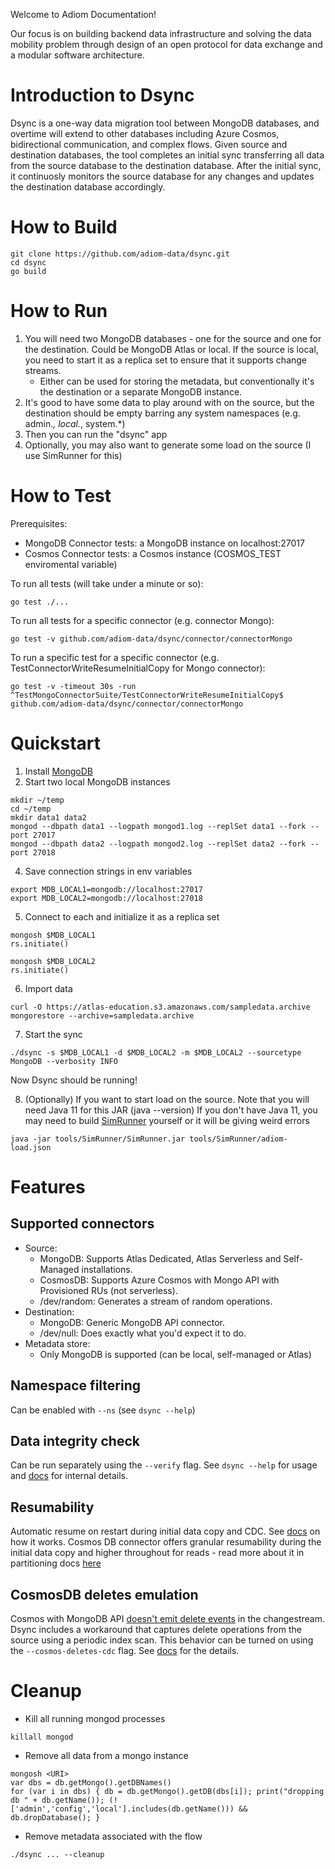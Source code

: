 Welcome to Adiom Documentation!

Our focus is on building backend data infrastructure and solving the data mobility problem through design of an open protocol for data exchange and a modular software architecture.

# Introduction to Dsync

Dsync is a one-way data migration tool between MongoDB databases, and overtime will extend to other databases including Azure Cosmos, bidirectional communication, and complex flows. Given source and destination databases, the tool completes an initial sync transferring all data from the source database to the destination database. After the initial sync, it continuosly monitors the source database for any changes and updates the destination database accordingly.

# How to Build
```
git clone https://github.com/adiom-data/dsync.git
cd dsync
go build
```

# How to Run

1) You will need two MongoDB databases - one for the source and one for the destination. 
Could be MongoDB Atlas or local. If the source is local, you need to start it as a replica set to ensure that it supports change streams.
   * Either can be used for storing the metadata, but conventionally it's the destination or a separate MongoDB instance.
3) It's good to have some data to play around with on the source, but the destination should be empty barring any system namespaces (e.g. admin.*, local.*, system.*)
4) Then you can run the "dsync" app
5) Optionally, you may also want to generate some load on the source (I use SimRunner for this)

# How to Test
Prerequisites: 
  - MongoDB Connector tests: a MongoDB instance on localhost:27017
  - Cosmos Connector tests: a Cosmos instance (COSMOS_TEST enviromental variable)

To run all tests (will take under a minute or so):
```
go test ./...
```
To run all tests for a specific connector (e.g. connector Mongo):
```
go test -v github.com/adiom-data/dsync/connector/connectorMongo
```

To run a specific test for a specific connector (e.g. TestConnectorWriteResumeInitialCopy for Mongo connector):
```
go test -v -timeout 30s -run ^TestMongoConnectorSuite/TestConnectorWriteResumeInitialCopy$ github.com/adiom-data/dsync/connector/connectorMongo
```
# Quickstart

1) Install [MongoDB](https://www.mongodb.com/docs/manual/administration/install-community/) 
2) Start two local MongoDB instances
```
mkdir ~/temp
cd ~/temp
mkdir data1 data2
mongod --dbpath data1 --logpath mongod1.log --replSet data1 --fork --port 27017
mongod --dbpath data2 --logpath mongod2.log --replSet data2 --fork --port 27018
```
4) Save connection strings in env variables
```
export MDB_LOCAL1=mongodb://localhost:27017
export MDB_LOCAL2=mongodb://localhost:27018
```
5) Connect to each and initialize it as a replica set
```
mongosh $MDB_LOCAL1
rs.initiate()
```
```
mongosh $MDB_LOCAL2
rs.initiate()
```
6) Import data 
```
curl -O https://atlas-education.s3.amazonaws.com/sampledata.archive
mongorestore --archive=sampledata.archive
```
7) Start the sync
```
./dsync -s $MDB_LOCAL1 -d $MDB_LOCAL2 -m $MDB_LOCAL2 --sourcetype MongoDB --verbosity INFO
```
Now Dsync should be running! 

8) (Optionally) If you want to start load on the source. Note that you will need Java 11 for this JAR (java --version)
If you don't have Java 11, you may need to build [SimRunner](https://github.com/schambon/SimRunner) yourself or it will be giving weird errors
```
java -jar tools/SimRunner/SimRunner.jar tools/SimRunner/adiom-load.json
```
# Features
## Supported connectors

- Source: 
    - MongoDB: Supports Atlas Dedicated, Atlas Serverless and Self-Managed installations.
    - CosmosDB: Supports Azure Cosmos with Mongo API with Provisioned RUs (not serverless).
    - /dev/random: Generates a stream of random operations.
- Destination: 
    - MongoDB: Generic MongoDB API connector.
    - /dev/null: Does exactly what you'd expect it to do.
- Metadata store:
    - Only MongoDB is supported (can be local, self-managed or Atlas)

## Namespace filtering

Can be enabled with ```--ns``` (see ```dsync --help```)

## Data integrity check
Can be run separately using the ```--verify``` flag. See ```dsync --help``` for usage and [docs](docs-dev/Integrity.md) for internal details.

## Resumability 
Automatic resume on restart during initial data copy and CDC. See [docs](docs-dev/Resumability.md) on how it works.
Cosmos DB connector offers granular resumability during the initial data copy and higher throughout for reads - read more about it in partitioning docs [here](docs-dev/TasksPartitioning.md)

## CosmosDB deletes emulation
Cosmos with MongoDB API [doesn't emit delete events](https://learn.microsoft.com/en-us/azure/cosmos-db/mongodb/change-streams?tabs=javascript#current-limitations) in the changestream. Dsync includes a workaround that captures delete operations from the source using a periodic index scan. This behavior can be turned on using the ```--cosmos-deletes-cdc``` flag.
See [docs](docs-dev/CosmosDeletesEmu.md) for the details.

# Cleanup

* Kill all running mongod processes
```
killall mongod
```
* Remove all data from a mongo instance
```
mongosh <URI>
var dbs = db.getMongo().getDBNames()
for (var i in dbs) { db = db.getMongo().getDB(dbs[i]); print("dropping db " + db.getName()); (!['admin','config','local'].includes(db.getName())) && db.dropDatabase(); }
```
* Remove metadata associated with the flow
```
./dsync ... --cleanup
```

